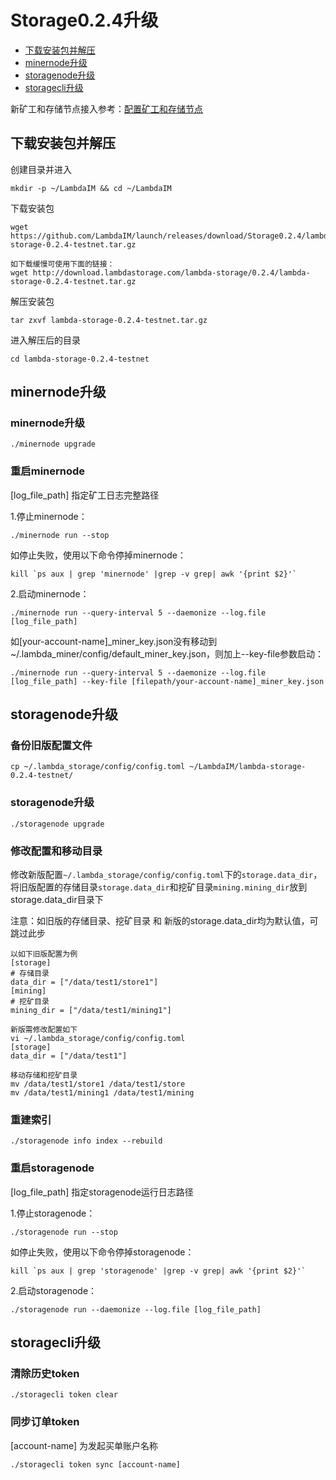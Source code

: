 # Storage0.2.4升级

* [下载安装包并解压](#下载安装包并解压)
* [minernode升级](#minernode升级)
* [storagenode升级](#storagenode升级)
* [storagecli升级](#storagecli升级)

新矿工和存储节点接入参考：[配置矿工和存储节点](Testnet-Miner-Guide.md)

## 下载安装包并解压
创建目录并进入 
```
mkdir -p ~/LambdaIM && cd ~/LambdaIM
```
下载安装包
```
wget https://github.com/LambdaIM/launch/releases/download/Storage0.2.4/lambda-storage-0.2.4-testnet.tar.gz

如下载缓慢可使用下面的链接：
wget http://download.lambdastorage.com/lambda-storage/0.2.4/lambda-storage-0.2.4-testnet.tar.gz
```
解压安装包
```
tar zxvf lambda-storage-0.2.4-testnet.tar.gz
```
进入解压后的目录
```
cd lambda-storage-0.2.4-testnet
```

## minernode升级
### minernode升级
``` 
./minernode upgrade
```

### 重启minernode
[log_file_path] 指定矿工日志完整路径

1.停止minernode：
```
./minernode run --stop
```
如停止失败，使用以下命令停掉minernode：
```
kill `ps aux | grep 'minernode' |grep -v grep| awk '{print $2}'`
```
2.启动minernode：
```
./minernode run --query-interval 5 --daemonize --log.file [log_file_path]
```

如[your-account-name]_miner_key.json没有移动到~/.lambda_miner/config/default_miner_key.json，则加上--key-file参数启动：
```
./minernode run --query-interval 5 --daemonize --log.file [log_file_path] --key-file [filepath/your-account-name]_miner_key.json
```

## storagenode升级
### 备份旧版配置文件
``` 
cp ~/.lambda_storage/config/config.toml ~/LambdaIM/lambda-storage-0.2.4-testnet/
```
### storagenode升级
``` 
./storagenode upgrade
```

### 修改配置和移动目录
修改新版配置`~/.lambda_storage/config/config.toml`下的`storage.data_dir`，将旧版配置的存储目录`storage.data_dir`和挖矿目录`mining.mining_dir`放到storage.data_dir目录下

注意：如旧版的存储目录、挖矿目录 和 新版的storage.data_dir均为默认值，可跳过此步

``` 
以如下旧版配置为例
[storage]
# 存储目录
data_dir = ["/data/test1/store1"]
[mining]
# 挖矿目录
mining_dir = ["/data/test1/mining1"]

新版需修改配置如下
vi ~/.lambda_storage/config/config.toml
[storage]
data_dir = ["/data/test1"]

移动存储和挖矿目录
mv /data/test1/store1 /data/test1/store
mv /data/test1/mining1 /data/test1/mining
```

### 重建索引
``` 
./storagenode info index --rebuild
```

### 重启storagenode
[log_file_path] 指定storagenode运行日志路径

1.停止storagenode：
```
./storagenode run --stop
```
如停止失败，使用以下命令停掉storagenode：
```
kill `ps aux | grep 'storagenode' |grep -v grep| awk '{print $2}'`
```

2.启动storagenode：
```
./storagenode run --daemonize --log.file [log_file_path]
```

## storagecli升级
### 清除历史token
``` 
./storagecli token clear
```

### 同步订单token  
[account-name] 为发起买单账户名称
```
./storagecli token sync [account-name]
```


